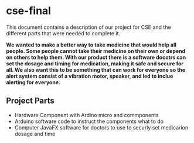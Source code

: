 # cse-final

This document contains a description of our project
for CSE and the different parts that were needed to complete it.

**We wanted to make a better way to take medicine that would help all people.
Some people cannot take their medicine on their own or depend on others to help them.
With our product there is a software docotrs can set the dosage and timing for
medication, making it safe and secure for all. We also want this to be something that
can work for everyone so the alert system consist of a vibration motor, speaker, and led to
inclue alerting for everyone.**

## Project Parts

* Hardware Component with Ardino micro and commponents
* Arduino software code to instruct the components what to do
* Computer JavaFX software for doctors to use to securly set medicarion dosage and time
